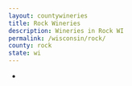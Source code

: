 ```yaml
---
layout: countywineries
title: Rock Wineries
description: Wineries in Rock WI
permalink: /wisconsin/rock/
county: rock
state: wi
---
```

-
